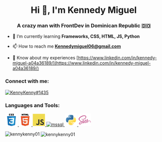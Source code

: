 <h1 align="center">Hi 👋, I'm Kennedy Miguel</h1>
<h3 align="center">A crazy man with FrontDev in Dominican Republic 🇩🇴</h3>

- 🌱 I’m currently learning **Frameworks, CSS, HTML, JS, Python**

- 📫 How to reach me **Kennedymiguel06@gmail.com**

- 📄 Know about my experiences [https://www.linkedin.com/in/kennedy-miguel-a04a36189/](https://www.linkedin.com/in/kennedy-miguel-a04a36189/)

<h3 align="left">Connect with me:</h3>
<p align="left">
<a href="https://discord.gg/KennyKenny#1435" target="blank"><img align="center" src="https://raw.githubusercontent.com/rahuldkjain/github-profile-readme-generator/master/src/images/icons/Social/discord.svg" alt="KennyKenny#1435" height="30" width="40" /></a>
</p>

<h3 align="left">Languages and Tools:</h3>
<p align="left"> <a href="https://www.w3schools.com/css/" target="_blank" rel="noreferrer"> <img src="https://raw.githubusercontent.com/devicons/devicon/master/icons/css3/css3-original-wordmark.svg" alt="css3" width="40" height="40"/> </a> <a href="https://www.w3.org/html/" target="_blank" rel="noreferrer"> <img src="https://raw.githubusercontent.com/devicons/devicon/master/icons/html5/html5-original-wordmark.svg" alt="html5" width="40" height="40"/> </a> <a href="https://developer.mozilla.org/en-US/docs/Web/JavaScript" target="_blank" rel="noreferrer"> <img src="https://raw.githubusercontent.com/devicons/devicon/master/icons/javascript/javascript-original.svg" alt="javascript" width="40" height="40"/> </a> <a href="https://www.microsoft.com/en-us/sql-server" target="_blank" rel="noreferrer"> <img src="https://www.svgrepo.com/show/303229/microsoft-sql-server-logo.svg" alt="mssql" width="40" height="40"/> </a> <a href="https://www.python.org" target="_blank" rel="noreferrer"> <img src="https://raw.githubusercontent.com/devicons/devicon/master/icons/python/python-original.svg" alt="python" width="40" height="40"/> </a> <a href="https://sass-lang.com" target="_blank" rel="noreferrer"> <img src="https://raw.githubusercontent.com/devicons/devicon/master/icons/sass/sass-original.svg" alt="sass" width="40" height="40"/> </a> </p>

<p><img align="left" src="https://github-readme-stats.vercel.app/api/top-langs?username=kennykenny01&show_icons=true&locale=en&layout=compact" alt="kennykenny01" /></p>

<p>&nbsp;<img align="center" src="https://github-readme-stats.vercel.app/api?username=kennykenny01&show_icons=true&locale=en" alt="kennykenny01" /></p>
